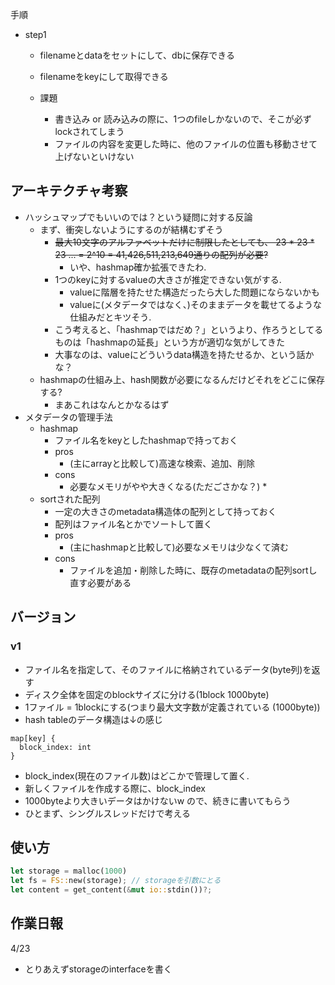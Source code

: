 

手順
* step1
  * filenameとdataをセットにして、dbに保存できる
  * filenameをkeyにして取得できる

  * 課題
    * 書き込み or 読み込みの際に、1つのfileしかないので、そこが必ずlockされてしまう
    * ファイルの内容を変更した時に、他のファイルの位置も移動させて上げないといけない

## アーキテクチャ考察
* ハッシュマップでもいいのでは？という疑問に対する反論
  * まず、衝突しないようにするのが結構むずそう
    * ~~最大10文字のアルファベットだけに制限したとしても、 23 * 23 * 23 ... = 2^10 = 41,426,511,213,649通りの配列が必要?~~
      * いや、hashmap確か拡張できたわ.
    * 1つのkeyに対するvalueの大きさが推定できない気がする.
      * valueに階層を持たせた構造だったら大した問題にならないかも
      * valueに(メタデータではなく、)そのままデータを載せてるような仕組みだとキツそう.
    * こう考えると、「hashmapではだめ？」というより、作ろうとしてるものは「hashmapの延長」という方が適切な気がしてきた
    * 大事なのは、valueにどういうdata構造を持たせるか、という話かな？
  * hashmapの仕組み上、hash関数が必要になるんだけどそれをどこに保存する?
    * まあこれはなんとかなるはず
* メタデータの管理手法
  * hashmap
    * ファイル名をkeyとしたhashmapで持っておく
    * pros
      * (主にarrayと比較して)高速な検索、追加、削除
    * cons
      * 必要なメモリがやや大きくなる(ただごさかな？)
        * 
  * sortされた配列
    * 一定の大きさのmetadata構造体の配列として持っておく
    * 配列はファイル名とかでソートして置く
    * pros
      * (主にhashmapと比較して)必要なメモリは少なくて済む
    * cons
      * ファイルを追加・削除した時に、既存のmetadataの配列sortし直す必要がある 

## バージョン
### v1
* ファイル名を指定して、そのファイルに格納されているデータ(byte列)を返す
* ディスク全体を固定のblockサイズに分ける(1block 1000byte)
* 1ファイル = 1blockにする(つまり最大文字数が定義されている (1000byte))
* hash tableのデータ構造は↓の感じ
```
map[key] {
  block_index: int
}
```
* block_index(現在のファイル数)はどこかで管理して置く.
* 新しくファイルを作成する際に、block_index
* 1000byteより大きいデータはかけないw ので、続きに書いてもらう
* ひとまず、シングルスレッドだけで考える

## 使い方
```rust
let storage = malloc(1000)
let fs = FS::new(storage); // storageを引数にとる
let content = get_content(&mut io::stdin())?;
```

## 作業日報
4/23
* とりあえずstorageのinterfaceを書く



